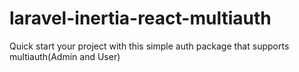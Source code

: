# laravel-inertia-react-multiauth
Quick start your project with this simple auth package that supports multiauth(Admin and User)
